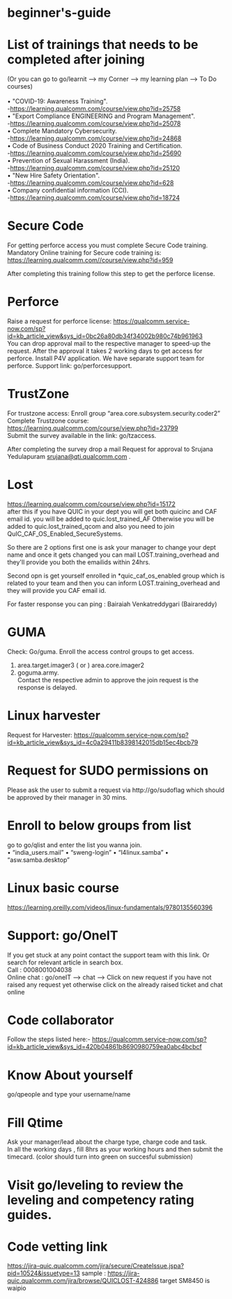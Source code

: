 # beginner's-guide

# List of trainings that needs to be completed after joining<br /> 
(Or you can go to go/learnit --> my Corner --> my learning plan --> To Do courses)  <br /> <br />
•	"COVID-19: Awareness Training".  <br />
   -https://learning.qualcomm.com/course/view.php?id=25758 <br />
•	"Export Compliance ENGINEERING and Program Management". <br />
   -https://learning.qualcomm.com/course/view.php?id=25078 <br />
•	Complete Mandatory Cybersecurity. <br />
  -https://learning.qualcomm.com/course/view.php?id=24868  <br />
•	Code of Business Conduct 2020 Training and Certification. <br />
  -https://learning.qualcomm.com/course/view.php?id=25690 <br />
•	Prevention of Sexual Harassment (India). <br />
   -https://learning.qualcomm.com/course/view.php?id=25120  <br />
•	"New Hire Safety Orientation". <br />
   -https://learning.qualcomm.com/course/view.php?id=628 <br />
•	Company confidential information (CCI). <br />
   -https://learning.qualcomm.com/course/view.php?id=18724 <br />

# Secure Code
For getting perforce access you must complete Secure Code training. <br />
Mandatory Online training for Secure code training is:  https://learning.qualcomm.com//course/view.php?id=959 <br />

After completing this training follow this step to get the perforce license.<br />

# Perforce
Raise a request for perforce license: https://qualcomm.service-now.com/sp?id=kb_article_view&sys_id=0bc26a80db34f34002b980c74b961963 <br />
You can drop approval mail to the respective manager to speed-up the request. After the approval it takes 2 working days to get access for perforce. Install P4V application.  We have separate support team for perforce. 
Support link: go/perforcesupport.

# TrustZone 
For trustzone access: Enroll group “area.core.subsystem.security.coder2” <br />
Complete Trustzone course: https://learning.qualcomm.com/course/view.php?id=23799 <br />
Submit the survey available in the link: go/tzaccess. <br />


After completing the survey drop a mail Request for approval to Srujana Yedulapuram <srujana@qti.qualcomm.com> .<br />

# Lost 
https://learning.qualcomm.com/course/view.php?id=15172 <br />
after this if you have QUIC in your dept you will get both quicinc and CAF email id. you will be added to quic.lost_trained_AF
Otherwise you will be added to quic.lost_trained_qcom and also you need to join QuIC_CAF_OS_Enabled_SecureSystems.

So there are 2 options 
first one is ask your manager to change your dept name and once it gets changed you can mail LOST.training_overhead and they'll provide you both the emailids within 24hrs.

Second opn is get yourself enrolled in *quic_caf_os_enabled group which is related to your team and then you can inform LOST.training_overhead and they will provide you CAF email id.

 

For faster response you can ping : Bairaiah Venkatreddygari (Bairareddy)


# GUMA 
Check: Go/guma. Enroll the access control groups to get access. <br />
1.	area.target.imager3  ( or ) area.core.imager2 <br />
2.	 goguma.army. <br />
 Contact the respective admin to approve the join request is the response is delayed. <br />

# Linux harvester 
Request for Harvester: https://qualcomm.service-now.com/sp?id=kb_article_view&sys_id=4c0a29411b8398142015db15ec4bcb79 

# Request for SUDO permissions on 
Please ask the user to submit a request via http://go/sudoflag which should be approved by their manager in 30 mins.

# Enroll to below groups from list 
go to go/qlist and enter the list you wanna join. <br />
•	“india_users.mail”
•	“sweng-login”
•	“l4linux.samba” 
•	“asw.samba.desktop”

# Linux basic course 
https://learning.oreilly.com/videos/linux-fundamentals/9780135560396

# Support: go/OneIT
If you get stuck at any point contact the support team with this link. Or search for relevant article in search box. <br />
Call : 0008001004038 <br />
Online chat : go/oneIT --> chat --> Click on new request if you have not raised any request yet otherwise click on the already raised ticket and chat online <br />

# Code collaborator
Follow the steps listed here:-
https://qualcomm.service-now.com/sp?id=kb_article_view&sys_id=420b04861b8690980759ea0abc4bcbcf

# Know About yourself
go/qpeople and type your username/name


# Fill Qtime
Ask your manager/lead about the charge type, charge code and task. <br />
In all the working days , fill 8hrs as your working hours and then submit the timecard. (color should turn into green on succesful submission)

# Visit go/leveling to review the leveling and competency rating guides.

# Code vetting link
https://jira-quic.qualcomm.com/jira/secure/CreateIssue.jspa?pid=10524&issuetype=13
sample : https://jira-quic.qualcomm.com/jira/browse/QUICLOST-424886
target SM8450 is waipio
